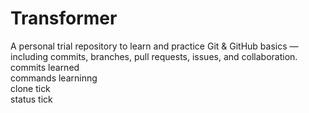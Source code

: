 # Transformer
A personal trial repository to learn and practice Git &amp; GitHub basics — including commits, branches, pull requests, issues, and collaboration.
<br>
commits learned <br>
commands learninng <br>
clone tick<br>
status tick<br>
